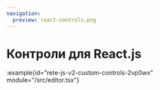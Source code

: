 ```yaml
---
navigation:
  preview: react-controls.png
---
```


# Контроли для React.js

:example{id="rete-js-v2-custom-controls-2vp0wx" module="/src/editor.tsx"}
